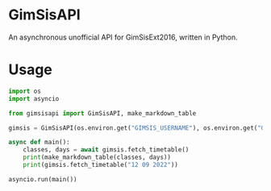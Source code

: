 # GimSisAPI
An asynchronous unofficial API for GimSisExt2016, written in Python.

# Usage
```py
import os
import asyncio

from gimsisapi import GimSisAPI, make_markdown_table

gimsis = GimSisAPI(os.environ.get("GIMSIS_USERNAME"), os.environ.get("GIMSIS_PASSWORD"))

async def main():
    classes, days = await gimsis.fetch_timetable()
    print(make_markdown_table(classes, days))
    print(gimsis.fetch_timetable("12 09 2022"))

asyncio.run(main())
```

